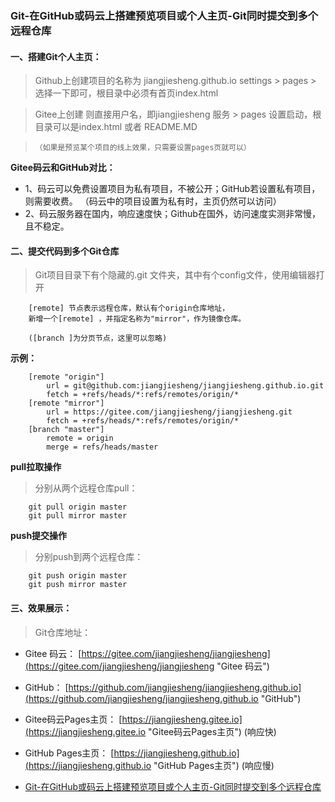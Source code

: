 ### Git-在GitHub或码云上搭建预览项目或个人主页-Git同时提交到多个远程仓库
#### 一、搭建Git个人主页：

> Github上创建项目的名称为 jiangjiesheng.github.io 
> settings > pages > 选择一下即可，根目录中必须有首页index.html

> Gitee上创建 则直接用户名，即jiangjiesheng
> 服务 > pages 设置启动，根目录可以是index.html 或者 README.MD

>     （如果是预览某个项目的线上效果，只需要设置pages页就可以）

**Gitee码云和GitHub对比：**
- 1、码云可以免费设置项目为私有项目，不被公开；GitHub若设置私有项目，则需要收费。
（码云中的项目设置为私有时，主页仍然可以访问）
- 2、码云服务器在国内，响应速度快；Github在国外，访问速度实测非常慢，且不稳定。
 

#### 二、提交代码到多个Git仓库

> Git项目目录下有个隐藏的.git 文件夹，其中有个config文件，使用编辑器打开

        [remote] 节点表示远程仓库，默认有个origin仓库地址，
	    新增一个[remote] ，并指定名称为"mirror"，作为镜像仓库。
	
	    ([branch ]为分页节点，这里可以忽略)
	
**示例：**
```
    [remote "origin"]
	    url = git@github.com:jiangjiesheng/jiangjiesheng.github.io.git
	    fetch = +refs/heads/*:refs/remotes/origin/*
    [remote "mirror"]
	    url = https://gitee.com/jiangjiesheng/jiangjiesheng.git
	    fetch = +refs/heads/*:refs/remotes/origin/*
    [branch "master"]
	    remote = origin
	    merge = refs/heads/master
```

**pull拉取操作**
> 分别从两个远程仓库pull：
```
    git pull origin master 
    git pull mirror master
```
**push提交操作**
> 分别push到两个远程仓库：
```
    git push origin master 
    git push mirror master
```
#### 三、效果展示：
> Git仓库地址：

- Gitee 码云： [https://gitee.com/jiangjiesheng/jiangjiesheng](https://gitee.com/jiangjiesheng/jiangjiesheng "Gitee 码云")
- GitHub： [https://github.com/jiangjiesheng/jiangjiesheng.github.io](https://github.com/jiangjiesheng/jiangjiesheng.github.io "GitHub") 

- Gitee码云Pages主页：  [https://jiangjiesheng.gitee.io](https://jiangjiesheng.gitee.io "Gitee码云Pages主页")   (响应快)
- GitHub Pages主页： [https://jiangjiesheng.github.io](https://jiangjiesheng.github.io "GitHub Pages主页")    (响应慢)

- [Git-在GitHub或码云上搭建预览项目或个人主页-Git同时提交到多个远程仓库](http://www.jiangjiesheng.com/weball/185.html "个人网站地址")
